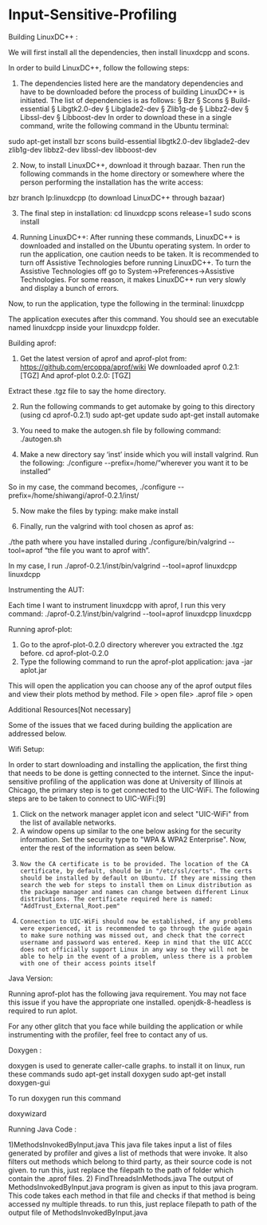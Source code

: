 # Input-Sensitive-Profiling 

Building LinuxDC++ :

We will first install all the dependencies, then install linuxdcpp and scons.

In order to build LinuxDC++, follow the following steps:
1. The dependencies listed here are the mandatory dependencies and have to be downloaded before the process of building LinuxDC++ is initiated. The list of dependencies is as follows:
§  Bzr
§  Scons
§  Build-essential
§  Libgtk2.0-dev
§  Libglade2-dev
§  Zlib1g-de
§  Libbz2-dev
§  Libssl-dev
§  Libboost-dev
In order to download these in a single command, write the following command in the Ubuntu terminal:

sudo apt-get install bzr scons build-essential libgtk2.0-dev libglade2-dev zlib1g-dev libbz2-dev libssl-dev libboost-dev

2. Now, to install LinuxDC++, download it through bazaar. Then run the following commands in the home directory or somewhere where the person performing the installation has the write access:

bzr branch lp:linuxdcpp (to download LinuxDC++ through bazaar)

3. The final step in installation:
cd linuxdcpp
scons release=1
sudo scons install

4. Running LinuxDC++: After running these commands, LinuxDC++ is downloaded and installed on the Ubuntu operating system. In order to run the application, one caution needs to be taken. It is recommended to turn off Assistive Technologies before running LinuxDC++. To turn the Assistive Technologies off go to System->Preferences->Assistive Technologies. For some reason, it makes LinuxDC++ run very slowly and display a bunch of errors.

Now, to run the application, type the following in the terminal:
linuxdcpp

The application executes after this command. You should see an executable named linuxdcpp inside your linuxdcpp folder.

Building aprof:

1. Get the latest version of aprof and aprof-plot from:
https://github.com/ercoppa/aprof/wiki
We downloaded aprof 0.2.1: [TGZ]
And aprof-plot 0.2.0: [TGZ]

Extract these .tgz file to say the home directory.

2. Run the following commands to get automake by going to this directory (using cd aprof-0.2.1)
   sudo apt-get update
   sudo apt-get install automake

3. You need to make the autogen.sh file by following command:
   ./autogen.sh

4. Make a new directory say ‘inst’ inside which you will install valgrind. Run the following:
   ./configure --prefix=/home/”wherever you want it to be installed”

So in my case, the command becomes, ./configure --prefix=/home/shiwangi/aprof-0.2.1/inst/

5. Now make the files by typing:
   make
   make install

6. Finally, run the valgrind with tool chosen as aprof as:

 ./the path where you have installed during ./configure/bin/valgrind --tool=aprof “the file you want    to aprof with”.

 In my case, I run ./aprof-0.2.1/inst/bin/valgrind --tool=aprof linuxdcpp linuxdcpp

Instrumenting the AUT:

Each time I want to instrument linuxdcpp with aprof, I run this very command:
./aprof-0.2.1/inst/bin/valgrind --tool=aprof linuxdcpp linuxdcpp

Running aprof-plot:

1. Go to the aprof-plot-0.2.0 directory wherever you extracted the .tgz before.
     cd aprof-plot-0.2.0 
2. Type the following command to run the aprof-plot application:
     java -jar aplot.jar

This will open the application you can choose any of the aprof output files and view their plots method by method.
File > open file> .aprof file > open


 
Additional Resources[Not necessary]
 
Some of the issues that we faced during building the application are addressed below.

Wifi Setup:

In order to start downloading and installing the application, the first thing that needs to be done is getting connected to the internet. Since the input-sensitive profiling of the application was done at University of Illinois at Chicago, the primary step is to get connected to the UIC-WiFi. The  following steps are to be taken to connect to UIC-WiFi:[9]
1) Click on the network manager applet icon and select "UIC-WiFi" from the list of available networks.
2) A window opens up similar to the one below asking for the security information. Set the security type to "WPA & WPA2 Enterprise". Now, enter the rest of the information as seen below.
3)     Now the CA certificate is to be provided. The location of the CA certificate, by default, should be in "/etc/ssl/certs". The certs should be installed by default on Ubuntu. If they are missing then search the web for steps to install them on Linux distribution as the package manager and names can change between different Linux distributions. The certificate required here is named: "AddTrust_External_Root.pem"
4)     Connection to UIC-WiFi should now be established, if any problems were experienced, it is recommended to go through the guide again to make sure nothing was missed out, and check that the correct username and password was entered. Keep in mind that the UIC ACCC does not officially support Linux in any way so they will not be able to help in the event of a problem, unless there is a problem with one of their access points itself

Java Version:

Running aprof-plot has the following java requirement. You may not face this issue if you have the appropriate one installed.
openjdk-8-headless is required to run aplot.


For any other glitch that you face while building the application or while instrumenting with the profiler, feel free to contact any of us. 


Doxygen :

doxygen is used to generate caller-calle  graphs. to install it on linux, run these commands 
sudo apt-get install doxygen
sudo apt-get install doxygen-gui

To run doxygen run this command

doxywizard

Running Java Code :

1)MethodsInvokedByInput.java
          This java file takes input a list of files generated by profiler and gives a list of methods that were invoke. It also filters out methods which belong to third party, as their source code is not given.
to run this, just replace the filepath to the path of folder which contain the .aprof files.
2) FindThreadsInMethods.java
        The output of MethodsInvokedByInput.java program is given as input to this java program. This code takes each method in that file and checks if that method is being accessed ny multiple threads.
 to run this, just replace filepath to path of the output file of MethodsInvokedByInput.java
